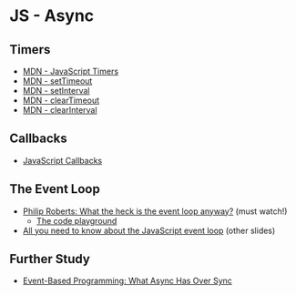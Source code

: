 JS - Async
===========

Timers
--------

- [MDN - JavaScript Timers](https://developer.mozilla.org/en-US/Add-ons/Code_snippets/Timers)
- [MDN - setTimeout](https://developer.mozilla.org/en-US/docs/Web/API/WindowTimers.setTimeout)
- [MDN - setInterval](https://developer.mozilla.org/en-US/docs/Web/API/WindowTimers.setInterval)
- [MDN - clearTimeout](https://developer.mozilla.org/en-US/docs/Web/API/WindowTimers.clearTimeout)
- [MDN - clearInterval](https://developer.mozilla.org/en-US/docs/Web/API/WindowTimers.clearInterval)

Callbacks
---------

- [JavaScript Callbacks](http://dreamerslab.com/blog/en/javascript-callbacks/)

The Event Loop
---------------

- [Philip Roberts: What the heck is the event loop anyway?](https://www.youtube.com/watch?v=8aGhZQkoFbQ) (must watch!)
  - [The code playground](http://latentflip.com/loupe/?code=JC5vbignYnV0dG9uJywgJ2NsaWNrJywgZnVuY3Rpb24gb25DbGljaygpIHsKICAgIHNldFRpbWVvdXQoZnVuY3Rpb24gdGltZXIoKSB7CiAgICAgICAgY29uc29sZS5sb2coJ1lvdSBjbGlja2VkIHRoZSBidXR0b24hJyk7ICAgIAogICAgfSwgMjAwMCk7Cn0pOwoKY29uc29sZS5sb2coIkhpISIpOwoKc2V0VGltZW91dChmdW5jdGlvbiB0aW1lb3V0KCkgewogICAgY29uc29sZS5sb2coIkNsaWNrIHRoZSBidXR0b24hIik7Cn0sIDUwMDApOwoKY29uc29sZS5sb2coIldlbGNvbWUgdG8gbG91cGUuIik7!!!PGJ1dHRvbj5DbGljayBtZSE8L2J1dHRvbj4%3D)
- [All you need to know about the JavaScript event loop](https://www.slideshare.net/SaaTatar1/all-you-need-to-know-about-the-javascript-event-loop) (other slides)

Further Study
--------------

- [Event-Based Programming: What Async Has Over Sync](https://code.tutsplus.com/tutorials/event-based-programming-what-async-has-over-sync--net-30027)
